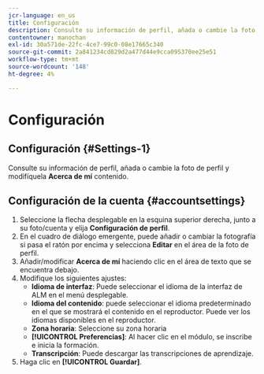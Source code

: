 ```yaml
---
jcr-language: en_us
title: Configuración
description: Consulte su información de perfil, añada o cambie la foto de perfil y modifique el contenido de Acerca de mí .
contentowner: manochan
exl-id: 30a571de-22fc-4ce7-99c0-08e17665c340
source-git-commit: 2a841234cd829d2a477d44e9cca095370ee25e51
workflow-type: tm+mt
source-wordcount: '148'
ht-degree: 4%

---
```


# Configuración

## Configuración {#Settings-1}

Consulte su información de perfil, añada o cambie la foto de perfil y modifíquela **Acerca de mí** contenido.

## Configuración de la cuenta {#accountsettings}

1. Seleccione la flecha desplegable en la esquina superior derecha, junto a su foto/cuenta y elija **Configuración de perfil**.
1. En el cuadro de diálogo emergente, puede añadir o cambiar la fotografía si pasa el ratón por encima y selecciona **Editar** en el área de la foto de perfil.
1. Añadir/modificar **Acerca de mí** haciendo clic en el área de texto que se encuentra debajo.
1. Modifique los siguientes ajustes:
   * **Idioma de interfaz**: Puede seleccionar el idioma de la interfaz de ALM en el menú desplegable.
   * **Idioma del contenido**: puede seleccionar el idioma predeterminado en el que se mostrará el contenido en el reproductor. Puede ver los idiomas disponibles en el reproductor.
   * **Zona horaria**: Seleccione su zona horaria
   * **[!UICONTROL Preferencias]**: Al hacer clic en el módulo, se inscribe e inicia la formación.
   * **Transcripción**: Puede descargar las transcripciones de aprendizaje.
1. Haga clic en **[!UICONTROL Guardar]**.
